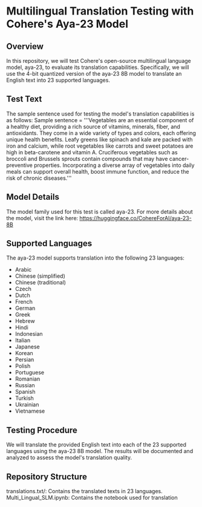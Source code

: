 # Multilingual Translation Testing with Cohere's Aya-23 Model</span>
## Overview
In this repository, we will test Cohere's open-source multilingual language model, aya-23, to evaluate its translation capabilities. Specifically, we will use the 4-bit quantized version of the aya-23 8B model to translate an English text into 23 supported languages.

## Test Text
The sample sentence used for testing the model's translation capabilities is as follows:
Sample sentence = '''Vegetables are an essential component of a healthy diet, providing a rich source of vitamins,
minerals, fiber, and antioxidants. They come in a wide variety of types and colors, each offering unique
health benefits. Leafy greens like spinach and kale are packed with iron and calcium, while root vegetables
like carrots and sweet potatoes are high in beta-carotene and vitamin A. Cruciferous vegetables such as
broccoli and Brussels sprouts contain compounds that may have cancer-preventive properties.
Incorporating a diverse array of vegetables into daily meals can support overall health,
boost immune function, and reduce the risk of chronic diseases.'''

## Model Details
The model family used for this test is called aya-23. For more details about the model, visit the link here: https://huggingface.co/CohereForAI/aya-23-8B

## Supported Languages
The aya-23 model supports translation into the following 23 languages:

-  Arabic
-  Chinese (simplified)
-  Chinese (traditional)
-  Czech
-  Dutch
-  French
-  German
-  Greek
-  Hebrew
-  Hindi
-  Indonesian
-  Italian
-  Japanese
-  Korean
-  Persian
-  Polish
-  Portuguese
-  Romanian
-  Russian
-  Spanish
-  Turkish
-  Ukrainian
-  Vietnamese

## Testing Procedure
We will translate the provided English text into each of the 23 supported languages using the aya-23 8B model. The results will be documented and analyzed to assess the model's translation quality.

## Repository Structure
translations.txt/: Contains the translated texts in 23 languages.   
Multi_Lingual_SLM.ipynb: Contains the notebook used for translation


